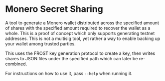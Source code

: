 # Monero Secret Sharing

A tool to generate a Monero wallet distributed across the specified amount of
shares with the specified amount required to recover the wallet as a whole. This
is a proof of concept which only supports generating testnet addresses. This is
not a multisig tool, yet rather a way to enable backing up your wallet among
trusted parties.

This uses the FROST key generation protocol to create a key, then writes shares
to JSON files under the specified path which can later be re-combined.

For instructions on how to use it, pass `--help` when running it.
